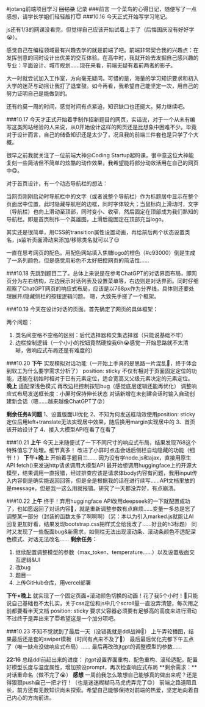 #jotang前端项目学习 ~~回忆录~~ 记录
###前言
一个菜鸟的心得日记，随便写了一点感想，请学长学姐们轻轻敲打😇
###10.16
今天正式开始写学习笔记。

js还有1/3的网课没看完，但觉得自己应该开始试着上手了（后悔国庆没有好好学😭）。

感觉自己在编程领域最有兴趣去学的就是前端了吧。前端非常契合我的兴趣点：在发挥创意的同时设计出优美的交互体验。在高中时，我就开始去发掘自己感兴趣的专业：平面设计、城市规划……现在来看，前端无疑有着前两者的影子。

大一时就尝试加入工作室，方向毫无疑问。可惜的是，海量的学习知识要求和初入大学的迷茫与动摇让我打了退堂鼓。如今再看，我希望自己能坚定一次，用自己的努力证明自己是能做到的。

还有约莫一周的时间，感觉时间有点紧迫，知识缺口也还挺大。努力继续吧。

###10.17
今天才正式开始着手制作招新题目的网页，实话说，对于一个从未有编写这类网站经验的人来说，从0开始设计这样的网页还是比想象中困难不少。毕竟对于设计而言，自己的储备知识还是太少了，况且我的前端三件套也是只学了个大概。

很早之前我就关注了一位前端大神@Coding Startup起码课，很中意这位大神能复刻一些简洁但不简单的炫酷的动作效果，我希望能将部分动效活用在自己的网页中😋。

对于首页设计，有一个动态导航栏的想法：

当网页刚刚启动时导航栏中的文字（或者说整个导航栏）作为标题居中显示在整个页面居中位置，此时隐藏导航栏的边框，同时字体较大；当鼠标向上滑动时，文字（导航栏）也向上滑动至顶部，同时变小、收窄，然后固定在顶部成为我们熟知的导航栏。即是首页制作一个英雄图，上滑后能固定在顶部充当logo。

其实还是很简单，用CSS的transition属性设置动画，再给前后两个状态设置类名，js监听页面滑动来添加/移除类名就可以了😌

一直在思考网页的配色。用配色网站填入焦糖logo的橙色（#c93000）倒是生成了一系列颜色，但是感觉用彩色不太好把控网页的简洁性……

###10.18
先跳到题目二了。总体上来说是在参考ChatGPT的对话界面布局，即网页分为左右结构，左边展示对话列表及设置菜单等，右边则是对话界面。同时仔细观察了ChatGPT网页的响应式布局，应该是以768px作为分界线，具体则还要处理展开/隐藏侧栏的按钮逻辑问题。
嗯，大致先手搓了一个框架。

###10.19
今天在设计对话的页面。首先确定了网页的具体框架：

两个问题：

1. 类名间空格不空格的区别：后代选择器和交集选择器（只能说基础不牢）
2. 边栏控制逻辑（一个小小的按钮竟然硬控我6h😭感觉一开始思路就不太清晰，做响应式布局还是有难度的）

###10.20
**下午**
实现模拟对话功能（一开始上手真的是思路一片混乱🥲，终于体会到软工为什么要学需求分析了）
position: sticky 不仅有相对于页面固定定位的功能，还能在初始时相对于已有元素定位，适合宽高又父级元素决定的元素定位。
**晚上**
适配深浅色模式
再改边栏控制按钮bug（感觉底层逻辑还能再优化）
调整响应式布局发送框长度：小屏时保持伸长状态
对话新增在未创建会话时输入自动创建新会话（嗯……越来越像ChatGPT了😝）

**剩余任务&问题**
1、设置版面UI优化
2、不知为何发送框动效使用position: sticky 定位后用left+translate无法实现居中效果，随后换用margin实现居中的
3、首页该开始设计了
4、接入大模型API在看了在看了

###10.21
**上午**
今天上来随便试了一下不同尺寸的响应式布局，结果发现768这个特殊值忘了处理。细节真多！
改进了小屏时点击会话后侧栏自动隐藏的功能（细节！）
**下午+晚上**
开始着手题目三……
因为没有学node.js和ajax，直接用原生API fetch()来发送http请求调用大模型API
最开始想调用huggingface上的开源大模型，结果调用一直报错，经过排查应该是请求体body内容有问题，我用input传入内容倒是确实能返回回答，但是全是根据我的话在进行续写……API文档里放的是message，但是我一这么用就报错。研究了一天都没弄好，有点崩溃。

###10.22
**上午**
终于！弃用huggingface API改用deepseek的一下就配置成功了，也如愿返回了对话内容🥹，就是重新调整参数有点麻烦……变量一多总是忘了调整某一部分（封装的函数太多了啊啊啊）（另：本以为引入marked.js就能让AI回复更加好看，结果发现bootstrap.css把样式全给我改了……好丑的h3标题）
同时又发现了一些版面bug&新需求，如侧栏无法出现滚动条、滚动条颜色不适配深色模式、对话无法改名……
**剩余任务：**

1. 继续配置调整模型的参数（max_token、temperature……）以及设置版面交互逻辑&UI
2. 改bug
3. 题目一
4. 上传GitHub仓库，用vercel部署

**下午+晚上**
就实现了一个固定页面+滚动颜色切换的动画！花了我5个小时！🥲只能说自己基础也不太扎实，关于css定位和js中几个scroll量一直没弄清楚，每次用之前都要看半天文档
position: sticky 要求父容器必须要有足够高的高度来进行滑动
不过终于是弄出来了😇希望这是一个加分项吧。

###10.23
不知不觉就到了最后一天（没错我就是ddl战神😤）
上午弄轮播图，结果最后还是套的swiper模板（时间有点来不及了🥺）
最后最后优化完都下午五点了（唯一缺点没做响应式布局）……
最后再改改jtgpt的调整模型的参数……

**22:16**
总结ddl前赶出来的进度：
jtgpt设置界面重构、配色重构、滚轮适配，配置好模型长度与温度属性，增加预设prompt，再次检查响应式布局
**剩余需求：**对话重命名（做不完了😭）
**感想**
一周前我怎么敢想自己能够真的做出来呢？还是得狠狠push自己一把才行！（也是迷迷糊糊马马虎虎弄完了😌）
前端之路道阻且长，前方还有无数知识尚未探索。希望自己能够保持对前端的热爱，坚定地向着自己内心的方向前进。